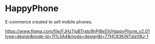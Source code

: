 # HappyPhone
E-commerce created to sell mobile phones.

https://www.figma.com/file/FJHzTlgBTrsto9hPjBe51j/HappyPhone_v2.0?type=design&node-id=11%3A4&mode=design&t=77HC83KiNTqlz08J-1
